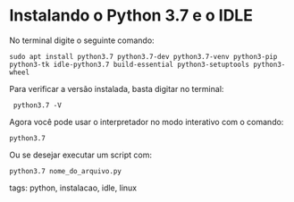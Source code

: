 # Instalando o Python 3.7 e o IDLE
No terminal digite o seguinte comando:
```
sudo apt install python3.7 python3.7-dev python3.7-venv python3-pip python3-tk idle-python3.7 build-essential python3-setuptools python3-wheel
```
Para verificar a versão instalada, basta digitar no terminal:
```
 python3.7 -V
```
Agora você pode usar o interpretador no modo interativo com o comando:
```
python3.7
```
Ou se desejar executar um script com:
```
python3.7 nome_do_arquivo.py
```

tags: python, instalacao, idle, linux